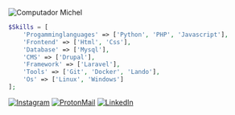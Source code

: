 ![Computador Michel](https://raw.githubusercontent.com/MicaelliMedeiros/micaellimedeiros/master/image/computer-illustration.png)

```php
$Skills = [
    'Progamminglanguages' => ['Python', 'PHP', 'Javascript'],
    'Frontend' => ['Html', 'Css'], 
    'Database' => ['Mysql'],
    'CMS' => ['Drupal'],
    'Framework' => ['Laravel'],
    'Tools' => ['Git', 'Docker', 'Lando'],
    'Os' => ['Linux', 'Windows']
];
```

[![Instagram](https://img.shields.io/badge/-Instagram-%23E4405F?style=for-the-badge&logo=instagram&logoColor=white)](https://www.instagram.com/michelfviana/)
[![ProtonMail](https://img.shields.io/badge/ProtonMail-8B89CC?style=for-the-badge&logo=protonmail&logoColor=white)](mailto:contato.michel.fvc@proton.me)
[![LinkedIn](https://img.shields.io/badge/-LinkedIn-%230077B5?style=for-the-badge&logo=linkedin&logoColor=white)](https://www.linkedin.com/in/michel-ferreira-429b17225/)
